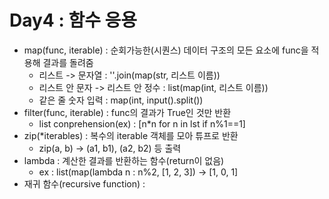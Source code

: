 # Day4 : 함수 응용

- map(func, iterable) : 순회가능한(시퀀스) 데이터 구조의 모든 요소에 func을 적용해 결과를 돌려줌
  - 리스트 -> 문자열 : ''.join(map(str, 리스트 이름))
  - 리스트 안 문자 -> 리스트 안 정수 : list(map(int, 리스트 이름))
  - 같은 줄 숫자 입력 : map(int, input().split())
- filter(func, iterable) : func의 결과가 True인 것만 반환
  - list conprehension(ex) : [n*n for n in lst if n%1==1]
- zip(*iterables) : 복수의 iterable 객체를 모아 튜프로 반환
  - zip(a, b) -> (a1, b1), (a2, b2) 등 출력
- lambda : 계산한 결과를 반환하는 함수(return이 없음)
  - ex : list(map(lambda n : n%2, [1, 2, 3]) -> [1, 0, 1]
- 재귀 함수(recursive function) : 
